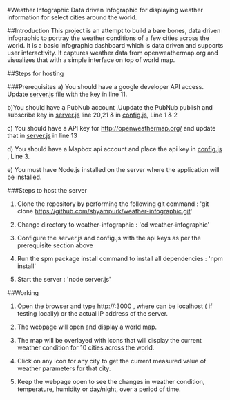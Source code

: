 #Weather Infographic
Data driven Infographic for displaying weather information for select cities around the world.

##Introduction
This project is an attempt to build a bare bones, data driven infographic to portray the weather conditions of a few cities across the world. It is a basic infographic dashboard which is data driven and supports user interactivity. It captures weather data from openweathermap.org and visualizes that with a simple interface on top of world map.

##Steps for hosting

###Prerequisites
a) You should have a google developer API access. Update [server.js](server.js) file with the key in line 11.

b)You should have a PubNub account .Uupdate the PubNub publish and subscribe key in [server.js](server.js) line 20,21 & in [config.js](public/config.js), Line 1 & 2

c) You should have a API key for http://openweathermap.org/ and update that in [server.js](server.js) in line 13 

d) You should have a Mapbox api account and place the api key in [config.js](public/config.js) , Line 3. 

e) You must have Node.js installed on the server where the application will be installed.

###Steps to host the server
1) Clone the repository by performing the following git command : 'git clone https://github.com/shyampurk/weather-infographic.git'

2) Change directory to weather-infographic : 'cd weather-infographic'

3) Configure the server.js and config.js with the api keys as per the prerequisite section above 

4) Run the spm package install command to install all dependencies : 'npm install'

5) Start the server : 'node server.js'

##Working
1) Open the browser and type http://<IP-ADDRESS>:3000 , where <IP-ADDRES> can be localhost ( if testing locally) or the actual IP address of the server.

2) The webpage will open and display a world map.

3) The map will be overlayed with icons that will display the current weather condition for 10  cities across the world.

4) Click on any icon for any city to get the current measured value of weather parameters for that city.

5) Keep the webpage open to see the changes in weather condition, temperature, humidity or day/night, over a period of time.  



